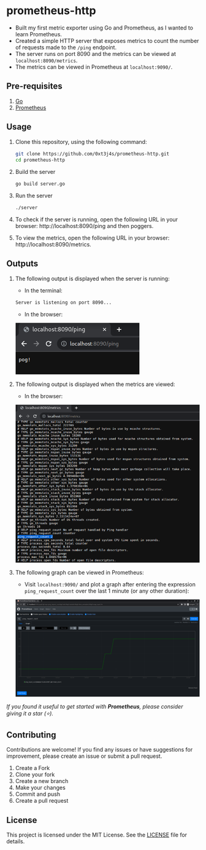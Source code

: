 # prometheus-http
- Built my first metric exporter using Go and Prometheus, as I wanted to learn Prometheus.
- Created a simple HTTP server that exposes metrics to count the number of requests made to the `/ping` endpoint.
- The server runs on port 8090 and the metrics can be viewed at `localhost:8090/metrics`.
- The metrics can be viewed in Prometheus at `localhost:9090/`.

## Pre-requisites
1. [Go](https://golang.org/doc/install)
2. [Prometheus](https://prometheus.io/docs/prometheus/latest/getting_started/) 

## Usage
1. Clone this repository, using the following command:
    ```bash
    git clone https://github.com/0xt3j4s/prometheus-http.git
    cd prometheus-http
    ```

2. Build the server
    ```bash
    go build server.go
    ```

3. Run the server
    ```bash
    ./server
    ```

4. To check if the server is running, open the following URL in your browser: http://localhost:8090/ping and then poggers.

5. To view the metrics, open the following URL in your browser: http://localhost:8090/metrics.

## Outputs
1. The following output is displayed when the server is running:
    - In the terminal:
    ```bash
    Server is listening on port 8090...
    ```
    - In the browser:
      
    ![Server is running](./images/server.png)

2. The following output is displayed when the metrics are viewed:
    - In the browser: 

    ![Metrics](./images/metrics.png)
3. The following graph can be viewed in Prometheus:
    - Visit `localhost:9090/` and plot a graph after entering the expression `ping_request_count` over the last 1 minute (or any other duration): 

    ![Graph](./images/prometheus.png)

_If you found it useful to get started with **Prometheus**, please consider giving it a star (⭐)._
 
## Contributing
Contributions are welcome! If you find any issues or have suggestions for improvement, please create an issue or submit a pull request.

1. Create a Fork
2. Clone your fork
3. Create a new branch
4. Make your changes
5. Commit and push
6. Create a pull request

## License
This project is licensed under the MIT License. See the [LICENSE](LICENSE) file for details.
